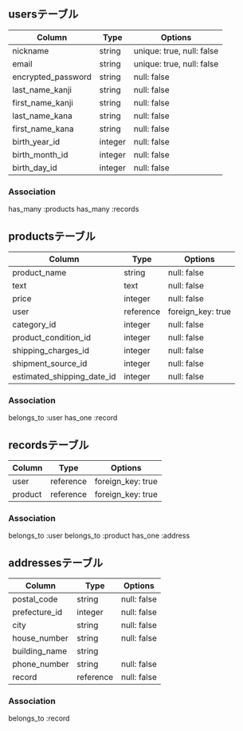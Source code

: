 ## usersテーブル

|Column              |Type    |Options                  |
|--------------------|------  |------------             |
|nickname            |string  |unique: true, null: false|
|email               |string  |unique: true, null: false|
|encrypted_password  |string  |null: false              |
|last_name_kanji     |string  |null: false              |
|first_name_kanji    |string  |null: false              |
|last_name_kana      |string  |null: false              |
|first_name_kana     |string  |null: false              |
|birth_year_id       |integer |null: false              |
|birth_month_id      |integer |null: false              |
|birth_day_id        |integer |null: false              |




### Association
has_many :products
has_many :records






## productsテーブル

|Column                    |Type      |Options           |
|------------              |----------|------------------|
|product_name              |string    |null: false       |
|text                      |text      |null: false       |
|price                     |integer   |null: false       |
|user                      |reference |foreign_key: true |
|category_id               |integer   |null: false       |
|product_condition_id       |integer   |null: false       |
|shipping_charges_id       |integer   |null: false       |
|shipment_source_id        |integer   |null: false       |
|estimated_shipping_date_id|integer   |null: false       |



### Association
belongs_to :user
has_one :record

## recordsテーブル

|Column      |Type      |Options           |
|------------|----------|------------------|
|user        |reference |foreign_key: true |
|product     |reference |foreign_key: true |


### Association
belongs_to :user
belongs_to :product
has_one :address

## addressesテーブル

|Column        |Type      |Options     |
|--------------|----------|------------|
|postal_code   |string    |null: false |
|prefecture_id |integer   |null: false |
|city          |string    |null: false |
|house_number  |string    |null: false |
|building_name |string    |            |
|phone_number  |string    |null: false |
|record        |reference |null: false |


### Association
belongs_to :record